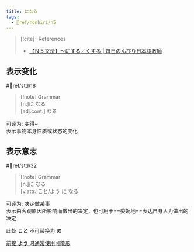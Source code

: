 ```yaml
---
title: になる
tags:
  - 📖ref/nonbiri/n5
---
```

> [!cite]- References  
> - [【Ｎ５文法】～にする／くする | 毎日のんびり日本語教師](https://mainichi-nonbiri.com/grammar/n5-nisuru/)  
## 表示变化  

 #📖ref/std/18  

> [!note] Grammar  
> [n.]に なる  
> [adj.cont.] なる  

可译为: 变得~  
表示事物本身性质或状态的变化  

## 表示意志

 #📖ref/std/32  

> [!note] Grammar  
> [n.]に なる  
> [v.attr.]こと/よう に なる  

可译为: 决定做某事  
表示由客观原因所影响而做出的决定，也可用于==委婉地==表达自身人为做出的决定  

此处 **こと** 不可替换为 **の**  

[前接 **よう** 时通常使用可能形](よう.md#表示能力、习惯变化)  